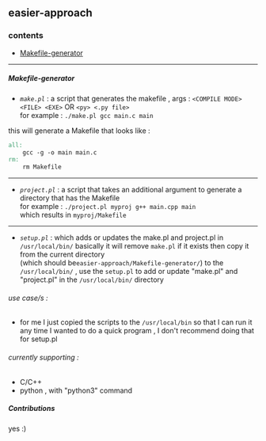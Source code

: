 
## easier-approach

### contents
* [Makefile-generator](https://github.com/abdulwahab-alobaid-2191115290/easier-approach/tree/main/Makefile_Generator)

---
##### Makefile-generator  

* *`make.pl`* : a script that generates the makefile , args : `<COMPILE MODE> <FILE> <EXE>` OR `<py> <.py file>`  
for example : `./make.pl gcc main.c main`  
  
this will generate a Makefile that looks like :  
  
```makefile
all:
	gcc -g -o main main.c
rm:
	rm Makefile
```  
---  
* *`project.pl`* : a script that takes an additional argument to generate a directory that has the Makefile  
for example : `./project.pl myproj g++ main.cpp main`  
which results in `myproj/Makefile`
---  
*  *`setup.pl`* : which adds or updates the make.pl and project.pl in `/usr/local/bin/` basically it will remove `make.pl` if it exists then copy it from the current directory  
(which should be`easier-approach/Makefile-generator/`) to the `/usr/local/bin/` , use the `setup.pl` to add or update "make.pl" and "project.pl" in the `/usr/local/bin/`   directory

###### use case/s :  
* for me I just copied the scripts to the `/usr/local/bin` so that I can run it any time I wanted to do a quick program , I don't recommend doing that for setup.pl
  
###### currently supporting :
* C/C++
* python , with "python3" command  
	
##### Contributions  
  
yes :)
